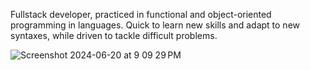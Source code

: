 Fullstack developer, practiced in functional and object-oriented programming in languages. Quick to learn new skills and adapt to new syntaxes, while driven to tackle difficult problems. 

![Screenshot 2024-06-20 at 9 09 29 PM](https://github.com/Yma-Van2020/Yma-Van2020/assets/74885386/424ee09b-be6b-4177-a93f-0f21cf252853)
